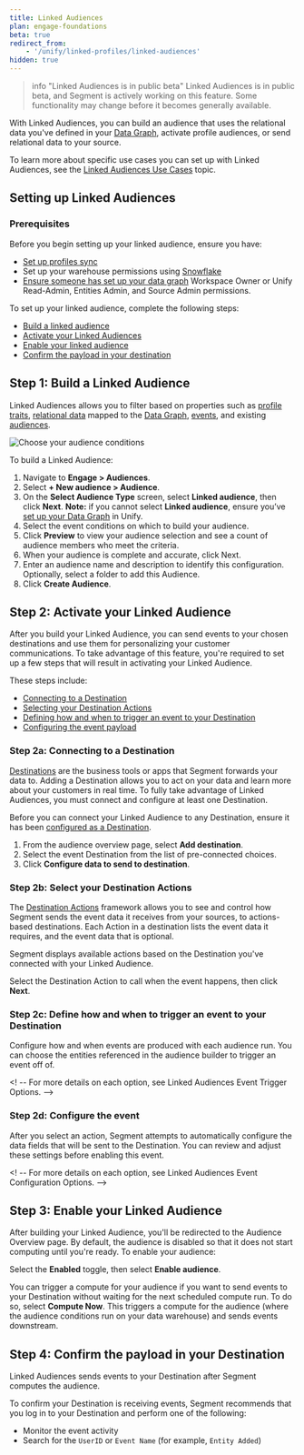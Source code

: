 ```yaml
---
title: Linked Audiences
plan: engage-foundations
beta: true
redirect_from: 
    - '/unify/linked-profiles/linked-audiences'
hidden: true
---
```

> info "Linked Audiences is in public beta"
> Linked Audiences is in public beta, and Segment is actively working on this feature. Some functionality may change before it becomes generally available.

With Linked Audiences, you can build an audience that uses the relational data you've defined in your [Data Graph](/docs/unify/linked-profiles/data-graph/), activate profile audiences, or send relational data to your source.

To learn more about specific use cases you can set up with Linked Audiences, see the [Linked Audiences Use Cases](/docs/engage/audiences/linked_audiences/linked-audiences-use-cases/) topic.
## Setting up Linked Audiences
### Prerequisites

Before you begin setting up your linked audience, ensure you have:

- [Set up profiles sync](/unify/profiles-sync/profiles-sync-setup/)
- Set up your warehouse permissions using [Snowflake](/docs/unify/linked-profiles/setup-guides/snowflake-setup/)
- [Ensure someone has set up your data graph](/docs/unify/linked-profiles/data-graph/)
Workspace Owner or Unify Read-Admin, Entities Admin, and Source Admin permissions.

To set up your linked audience, complete the following steps:

- [Build a linked audience](#step-1-build-a-linked-audience)
- [Activate your Linked Audiences](#step-3-activate-your-linked-audience)
- [Enable your linked audience](#step-2-enable-your-linked-audience)
- [Confirm the payload in your destination](#step-4-confirm-the-payload-in-your-destination)

## Step 1: Build a Linked Audience

Linked Audiences allows you to filter based on properties such as [profile traits](/docs/unify/#enrich-profiles-with-traits), [relational data](/docs/glossary/#sql) mapped to the [Data Graph](/docs/unify/linked-profiles/data-graph/), [events](/docs/glossary/#event), and existing [audiences](/docs/glossary/#audience).

![Choose your audience conditions](/docs/engage/images/conditions.png)

To build a Linked Audience:

1. Navigate to **Engage > Audiences**.
2. Select **+ New audience > Audience**.
3. On the **Select Audience Type** screen, select **Linked audience**, then click **Next**.
**Note:** if you cannot select **Linked audience**, ensure you’ve [set up your Data Graph](/docs/unify/linked-profiles/data-graph/) in Unify.
4. Select the event conditions on which to build your audience.
5. Click **Preview** to view your audience selection and see a count of audience members who meet the criteria.
6. When your audience is complete and accurate, click Next.
7. Enter an audience name and description to identify this configuration.
Optionally, select a folder to add this Audience.
8. Click **Create Audience**.

## Step 2: Activate your Linked Audience

After you build your Linked Audience, you can send events to your chosen destinations and use them for personalizing your customer communications. To take advantage of this feature, you're required to set up a few steps that will result in activating your Linked Audience. 

These steps include:

- [Connecting to a Destination](#step-2a-select-a-destination)
- [Selecting your Destination Actions](#step-2b-select-your-destination-actions)
- [Defining how and when to trigger an event to your Destination](#step-2c-define-the-events-that-trigger-actions-in-your-destination)
- [Configuring the event payload](#step-2d-configure-the-event)

### Step 2a: Connecting to a Destination

[Destinations](/docs/connections/destinations/) are the business tools or apps that Segment forwards your data to. Adding a Destination allows you to act on your data and learn more about your customers in real time. To fully take advantage of Linked Audiences, you must connect and configure at least one Destination.

Before you can connect your Linked Audience to any Destination, ensure it has been [configured as a Destination](/connections/destinations/catalog/).

1. From the audience overview page, select **Add destination**.
2. Select the event Destination from the list of pre-connected choices.
3. Click **Configure data to send to destination**.

### Step 2b: Select your Destination Actions

The [Destination Actions](/docs/connections/destinations/actions/) framework allows you to see and control how Segment sends the event data it receives from your sources, to actions-based destinations. Each Action in a destination lists the event data it requires, and the event data that is optional.

Segment displays available actions based on the Destination you've connected with your Linked Audience.

Select the Destination Action to call when the event happens, then click **Next**.

### Step 2c: Define how and when to trigger an event to your Destination

Configure how and when events are produced with each audience run. You can choose the entities referenced in the audience builder to trigger an event off of. 

 <! -- For more details on each option, see Linked Audiences Event Trigger Options. -->

### Step 2d: Configure the event

After you select an action, Segment attempts to automatically configure the data fields that will be sent to the Destination. You can review and adjust these settings before enabling this event.

 <! -- For more details on each option, see Linked Audiences Event Configuration Options. -->

## Step 3: Enable your Linked Audience

After building your Linked Audience, you'll be redirected to the Audience Overview page. By default, the audience is disabled so that it does not start computing until you're ready. To enable your audience:

Select the **Enabled** toggle, then select **Enable audience**.

You can trigger a compute for your audience if you want to send events to your Destination without waiting for the next scheduled compute run. To do so, select **Compute Now**. This triggers a compute for the audience (where the audience conditions run on your data warehouse) and sends events downstream.

## Step 4: Confirm the payload in your Destination

Linked Audiences sends events to your Destination after Segment computes the audience.

To confirm your Destination is receiving events, Segment recommends that you log in to your Destination and perform one of the following:

- Monitor the event activity
- Search for the `UserID` or `Event Name` (for example, `Entity Added`)